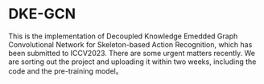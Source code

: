 # DKE-GCN
This is the implementation of Decoupled Knowledge Emedded Graph Convolutional Network for Skeleton-based Action Recognition, which has been submitted to ICCV2023. There are some urgent matters recently. We are sorting out the project and uploading it within two weeks, including the code and the pre-training model。
